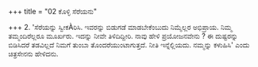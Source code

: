 +++
title = "02 ಕೊಳ್ಳಿ ಸೆರೆಯನು"

+++
2. 'ಸೆರೆಯನ್ನು ಸ್ವೀಕÀರಿಸಿ. ಇವರನ್ನು ಬಿಡುಗಡೆ ಮಾಡಬೇಕೆಂಬುದು ನಿಮ್ಮೆಲ್ಲರ ಅಭಿಪ್ರಾಯ. ನಿಮ್ಮ ತಮ್ಮಂದಿರೆಲ್ಲರೂ ಮೂರ್ಖರು. ಇದನ್ನು ನೀವೇ ತಿಳಿದಿದ್ದೀರಿ. ನಾವು ಹೇಳಿ ಪ್ರಯೋಜನವೇನು ? ಈ ದುಷ್ಟರನ್ನು ಬಿಡಿಸಿದರೆ ತಡವಿಲ್ಲದೆ ನಿಮಗೆ ತುಂಬಾ ತೊಂದರೆಯುಂಟಾಗುತ್ತದೆ. ನೀತಿ ಇನ್ನೆಲ್ಲಿಯದು.  ನಮ್ಮನ್ನು ಕಳುಹಿಸಿ' ಎಂದು ಚಿತ್ರಸೇನನು ಹೇಳಿದನು.